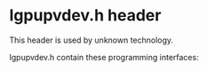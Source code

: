 # Igpupvdev.h header


This header is used by unknown technology.

Igpupvdev.h contain these programming interfaces:


